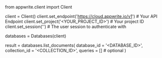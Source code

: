 from appwrite.client import Client

client = Client()
client.set_endpoint('https://cloud.appwrite.io/v1') # Your API Endpoint
client.set_project('<YOUR_PROJECT_ID>') # Your project ID
client.set_session('') # The user session to authenticate with

databases = Databases(client)

result = databases.list_documents(
    database_id = '<DATABASE_ID>',
    collection_id = '<COLLECTION_ID>',
    queries = [] # optional
)
